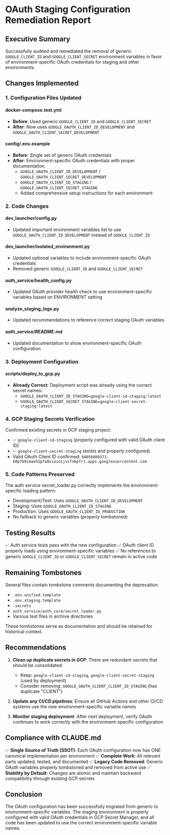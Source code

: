 # OAuth Staging Configuration Remediation Report

## Executive Summary
Successfully audited and remediated the removal of generic `GOOGLE_CLIENT_ID` and `GOOGLE_CLIENT_SECRET` environment variables in favor of environment-specific OAuth credentials for staging and other environments.

## Changes Implemented

### 1. Configuration Files Updated

#### docker-compose.test.yml
- **Before**: Used generic `GOOGLE_CLIENT_ID` and `GOOGLE_CLIENT_SECRET`
- **After**: Now uses `GOOGLE_OAUTH_CLIENT_ID_DEVELOPMENT` and `GOOGLE_OAUTH_CLIENT_SECRET_DEVELOPMENT`

#### config/.env.example
- **Before**: Single set of generic OAuth credentials
- **After**: Environment-specific OAuth credentials with proper documentation:
  - `GOOGLE_OAUTH_CLIENT_ID_DEVELOPMENT` / `GOOGLE_OAUTH_CLIENT_SECRET_DEVELOPMENT`
  - `GOOGLE_OAUTH_CLIENT_ID_STAGING` / `GOOGLE_OAUTH_CLIENT_SECRET_STAGING`
  - Added comprehensive setup instructions for each environment

### 2. Code Changes

#### dev_launcher/config.py
- Updated important environment variables list to use `GOOGLE_OAUTH_CLIENT_ID_DEVELOPMENT` instead of `GOOGLE_CLIENT_ID`

#### dev_launcher/isolated_environment.py
- Updated optional variables to include environment-specific OAuth credentials
- Removed generic `GOOGLE_CLIENT_ID` and `GOOGLE_CLIENT_SECRET`

#### auth_service/health_config.py
- Updated OAuth provider health check to use environment-specific variables based on ENVIRONMENT setting

#### analyze_staging_logs.py
- Updated recommendations to reference correct staging OAuth variables

#### auth_service/README.md
- Updated documentation to show environment-specific OAuth configuration

### 3. Deployment Configuration

#### scripts/deploy_to_gcp.py
- **Already Correct**: Deployment script was already using the correct secret names:
  - `GOOGLE_OAUTH_CLIENT_ID_STAGING=google-client-id-staging:latest`
  - `GOOGLE_OAUTH_CLIENT_SECRET_STAGING=google-client-secret-staging:latest`

### 4. GCP Staging Secrets Verification

Confirmed existing secrets in GCP staging project:
- ✅ `google-client-id-staging` (properly configured with valid OAuth client ID)
- ✅ `google-client-secret-staging` (exists and properly configured)
- Valid OAuth Client ID confirmed: `84056009371-k0p7b9imaeh1p7a0vioiosjvsfn6pfrl.apps.googleusercontent.com`

### 5. Code Patterns Preserved

The auth service secret_loader.py correctly implements the environment-specific loading pattern:
- Development/Test: Uses `GOOGLE_OAUTH_CLIENT_ID_DEVELOPMENT`
- Staging: Uses `GOOGLE_OAUTH_CLIENT_ID_STAGING`
- Production: Uses `GOOGLE_OAUTH_CLIENT_ID_PRODUCTION`
- No fallback to generic variables (properly tombstoned)

## Testing Results

✅ Auth service tests pass with the new configuration
✅ OAuth client ID properly loads using environment-specific variables
✅ No references to generic `GOOGLE_CLIENT_ID` or `GOOGLE_CLIENT_SECRET` remain in active code

## Remaining Tombstones

Several files contain tombstone comments documenting the deprecation:
- `.env.unified.template`
- `.env.staging.template`
- `.secrets`
- `auth_service/auth_core/secret_loader.py`
- Various test files in archive directories

These tombstones serve as documentation and should be retained for historical context.

## Recommendations

1. **Clean up duplicate secrets in GCP**: There are redundant secrets that should be consolidated:
   - Keep: `google-client-id-staging`, `google-client-secret-staging` (used by deployment)
   - Consider removing: `GOOGLE_OAUTH_CLIENT_CLIENT_ID_STAGING` (has duplicate "CLIENT")

2. **Update any CI/CD pipelines**: Ensure all GitHub Actions and other CI/CD systems use the new environment-specific variable names

3. **Monitor staging deployment**: After next deployment, verify OAuth continues to work correctly with the environment-specific configuration

## Compliance with CLAUDE.md

✅ **Single Source of Truth (SSOT)**: Each OAuth configuration now has ONE canonical implementation per environment
✅ **Complete Work**: All relevant parts updated, tested, and documented
✅ **Legacy Code Removed**: Generic OAuth variables properly tombstoned and removed from active use
✅ **Stability by Default**: Changes are atomic and maintain backward compatibility through existing GCP secrets

## Conclusion

The OAuth configuration has been successfully migrated from generic to environment-specific variables. The staging environment is properly configured with valid OAuth credentials in GCP Secret Manager, and all code has been updated to use the correct environment-specific variable names.